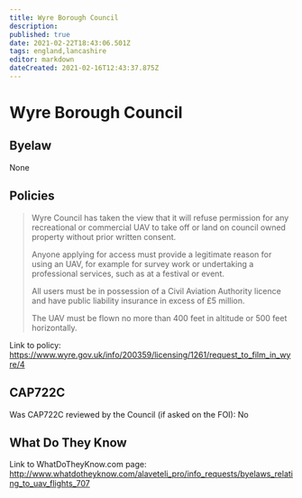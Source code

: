 ```yaml
---
title: Wyre Borough Council
description: 
published: true
date: 2021-02-22T18:43:06.501Z
tags: england,lancashire
editor: markdown
dateCreated: 2021-02-16T12:43:37.875Z
---
```


# Wyre Borough Council


## Byelaw
None

## Policies
> Wyre Council has taken the view that it will refuse permission for any recreational or commercial UAV to take off or land on council owned property without prior written consent.
>
> Anyone applying for access must provide a legitimate reason for using an UAV, for example for survey work or undertaking a professional services, such as at a festival or event.
>
> All users must be in possession of a Civil Aviation Authority licence and have public liability insurance in excess of £5 million.
> 
> The UAV must be flown no more than 400 feet in altitude or 500 feet horizontally.

Link to policy:
https://www.wyre.gov.uk/info/200359/licensing/1261/request_to_film_in_wyre/4

## CAP722C

Was CAP722C reviewed by the Council (if asked on the FOI): No

## What Do They Know

Link to WhatDoTheyKnow.com page:
http://www.whatdotheyknow.com/alaveteli_pro/info_requests/byelaws_relating_to_uav_flights_707

